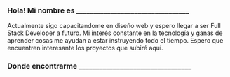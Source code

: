 ### Hola! Mi nombre es _________________________________


Actualmente sigo capacitandome en diseño web y espero llegar a ser Full Stack Developer a futuro. Mi interés constante en la tecnología y ganas de aprender cosas me ayudan a estar instruyendo todo el tiempo. Espero que encuentren interesante los proyectos que subiré aquí.


### Donde encontrarme _________________________________

<!--
**serviceace/serviceace** is a ✨ _special_ ✨ repository because its `README.md` (this file) appears on your GitHub profile.

Here are some ideas to get you started:

- 🔭 I’m currently working on ...
- 🌱 I’m currently learning ...
- 👯 I’m looking to collaborate on ...
- 🤔 I’m looking for help with ...
- 💬 Ask me about ...
- 📫 How to reach me: ...
- 😄 Pronouns: ...
- ⚡ Fun fact: ...
-->
